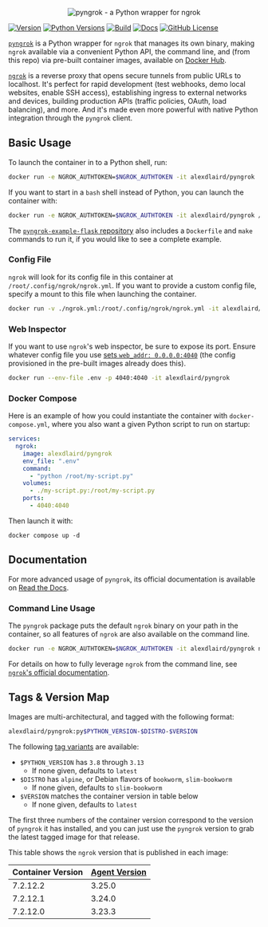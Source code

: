 <p align="center"><img alt="pyngrok - a Python wrapper for ngrok" src="https://pyngrok.readthedocs.io/en/latest/_images/logo.png" /></p>

[![Version](https://img.shields.io/pypi/v/pyngrok)](https://pypi.org/project/pyngrok)
[![Python Versions](https://img.shields.io/pypi/pyversions/pyngrok.svg)](https://pypi.org/project/pyngrok)
[![Build](https://img.shields.io/github/actions/workflow/status/alexdlaird/pyngrok-docker/build.yml)](https://github.com/alexdlaird/pyngrok-docker/actions/workflows/build.yml)
[![Docs](https://img.shields.io/readthedocs/pyngrok)](https://pyngrok.readthedocs.io/en/latest/integrations.html#docker)
[![GitHub License](https://img.shields.io/github/license/alexdlaird/pyngrok-docker)](https://github.com/alexdlaird/pyngrok-docker/blob/main/LICENSE)

[`pyngrok`](https://github.com/alexdlaird/pyngrok) is a Python wrapper for `ngrok` that manages its own binary,
making `ngrok` available via a convenient Python API, the command line, and (from this repo) via pre-built
container images, available on [Docker Hub](https://hub.docker.com/r/alexdlaird/pyngrok).

[`ngrok`](https://ngrok.com) is a reverse proxy that opens secure tunnels from public URLs to localhost. It's perfect
for rapid development (test webhooks, demo local websites, enable SSH access), establishing ingress to external
networks and devices, building production APIs (traffic policies, OAuth, load balancing), and more. And
it's made even more powerful with native Python integration through the `pyngrok` client.

## Basic Usage

To launch the container in to a Python shell, run:

```sh
docker run -e NGROK_AUTHTOKEN=$NGROK_AUTHTOKEN -it alexdlaird/pyngrok
```

If you want to start in a `bash` shell instead of Python, you can launch the container with:

```sh
docker run -e NGROK_AUTHTOKEN=$NGROK_AUTHTOKEN -it alexdlaird/pyngrok /bin/bash
```

The [`pyngrok-example-flask` repository](https://github.com/alexdlaird/pyngrok-example-flask) also includes a
`Dockerfile` and `make` commands to run it, if you would like to see a complete example.

### Config File

`ngrok` will look for its config file in this container at `/root/.config/ngrok/ngrok.yml`. If you want to provide a
custom config file, specify a mount to this file when launching the container.

```sh
docker run -v ./ngrok.yml:/root/.config/ngrok/ngrok.yml -it alexdlaird/pyngrok
```

### Web Inspector

If you want to use `ngrok`'s web inspector, be sure to expose its port. Ensure whatever config file you use
[sets `web_addr: 0.0.0.0:4040`](https://ngrok.com/docs/agent/config/v2/#web_addr) (the config provisioned in the
pre-built images already does this).

```sh
docker run --env-file .env -p 4040:4040 -it alexdlaird/pyngrok
```

### Docker Compose

Here is an example of how you could instantiate the container with `docker-compose.yml`, where you also want a given
Python script to run on startup:

```yaml
services:
  ngrok:
    image: alexdlaird/pyngrok
    env_file: ".env"
    command:
      - "python /root/my-script.py"
    volumes:
      - ./my-script.py:/root/my-script.py
    ports:
      - 4040:4040
```

Then launch it with:

```shell
docker compose up -d
```

## Documentation

For more advanced usage of `pyngrok`, its official documentation is available
on [Read the Docs](https://pyngrok.readthedocs.io).

### Command Line Usage

The `pyngrok` package puts the default `ngrok` binary on your path in the container, so all features of `ngrok` are
also available on the command line.

```sh
docker run -e NGROK_AUTHTOKEN=$NGROK_AUTHTOKEN -it alexdlaird/pyngrok ngrok http 80
```

For details on how to fully leverage `ngrok` from the command line,
see [`ngrok`'s official documentation](https://ngrok.com/docs/agent/cli/).

## Tags & Version Map

Images are multi-architectural, and tagged with the following format:

```sh
alexdlaird/pyngrok:py$PYTHON_VERSION-$DISTRO-$VERSION
```

The following [tag variants](https://hub.docker.com/r/alexdlaird/pyngrok/tags) are available:

- `$PYTHON_VERSION` has `3.8` through `3.13`
    - If none given, defaults to `latest`
- `$DISTRO` has `alpine`, or Debian flavors of `bookworm`, `slim-bookworm`
    - If none given, defaults to `slim-bookworm`
- `$VERSION` matches the container version in table below
    - If none given, defaults to `latest`

The first three numbers of the container version correspond to the version of `pyngrok` it has installed, and you can
just use the `pyngrok` version to grab the latest tagged image for that release.

This table shows the `ngrok` version that is published in each image:

| Container Version | [Agent Version](https://ngrok.com/docs/agent/changelog/) |
|-------------------|----------------------------------------------------------|
| 7.2.12.2          | 3.25.0                                                   |
| 7.2.12.1          | 3.24.0                                                   |
| 7.2.12.0          | 3.23.3                                                   |
